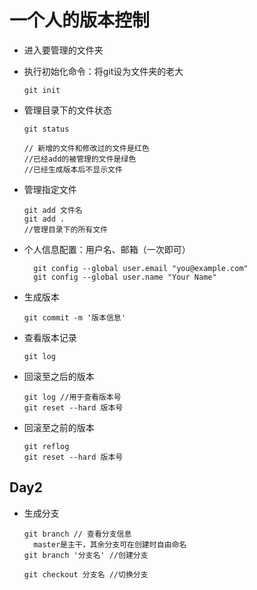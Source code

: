 # 一个人的版本控制

+ 进入要管理的文件夹

+ 执行初始化命令：将git设为文件夹的老大

  ```
  git init
  ```

+ 管理目录下的文件状态

  ```
  git status
  
  // 新增的文件和修改过的文件是红色
  //已经add的被管理的文件是绿色
  //已经生成版本后不显示文件
  ```

+ 管理指定文件

  ``` 
  git add 文件名
  git add .
  //管理目录下的所有文件
  ```

+ 个人信息配置：用户名、邮箱（一次即可）

  ```
    git config --global user.email "you@example.com"
    git config --global user.name "Your Name"
  ```

+ 生成版本

  ``` 
  git commit -m '版本信息'
  ```

+ 查看版本记录

  ```
  git log
  ```

+ 回滚至之后的版本

  ```
  git log //用于查看版本号
  git reset --hard 版本号
  ```

+ 回滚至之前的版本

  ```
  git reflog
  git reset --hard 版本号
  ```




## Day2

+ 生成分支

  ```
  git branch // 查看分支信息
  	master是主干，其余分支可在创建时自由命名
  git branch '分支名' //创建分支
  
  git checkout 分支名 //切换分支
  ```

  